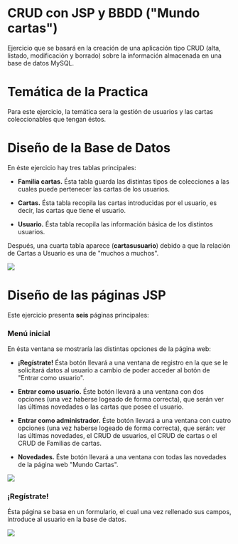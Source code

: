 # CRUD con JSP y BBDD ("Mundo cartas")

  Ejercicio que se basará en la creación de una aplicación tipo CRUD (alta, listado, modificación y borrado) sobre la información almacenada en una base de datos MySQL.

# Temática de la Practica

  Para este ejercicio, la temática sera la gestión de usuarios y las cartas coleccionables que tengan éstos.

# Diseño de la Base de Datos

  En éste ejercicio hay tres tablas principales:

  * <b>Familia cartas.</b> Ésta tabla guarda las distintas tipos de colecciones a las cuales puede pertenecer las cartas de los usuarios.

  * <b>Cartas.</b> Ésta tabla recopila las cartas introducidas por el usuario, es decir, las cartas que tiene el usuario.
  
  * <b>Usuario.</b> Ésta tabla recopila las información básica de los distintos usuarios.  
  
  Después, una cuarta tabla aparece (<b>cartasusuario</b>) debido a que la relación de Cartas a Usuario es una de "muchos a muchos".

<img src=./Imágenes/Relaciones.JPG>

# Diseño de las páginas JSP

  Este ejercicio presenta <b>seis</b> páginas principales:
  
### Menú inicial

  En ésta ventana se mostraría las distintas opciones de la página web:
  
  * <b>¡Regístrate!</b> Ésta botón llevará a una ventana de registro en la que se le solicitará datos al usuario a cambio de poder
  acceder al botón de "Entrar como usuario".
    
  * <b>Entrar como usuario.</b> Éste botón llevará a una ventana con dos opciones (una vez haberse logeado de forma correcta), que serán
  ver las últimas novedades o las cartas que posee el usuario.
  
  * <b>Entrar como administrador.</b> Éste botón llevará a una ventana con cuatro opciones (una vez haberse logeado de forma correcta),
  que serán: ver las últimas novedades, el CRUD de usuarios, el CRUD de cartas o el CRUD de Familias de cartas.
  
  * <b>Novedades.</b> Éste botón llevará a una ventana con todas las novedades de la página web "Mundo Cartas".
  
  <img src=./Imágenes/Index.JPG>

### ¡Regístrate!

  Ésta página se basa en un formulario, el cual una vez rellenado sus campos, introduce al usuario en la base de datos.
  
  <img src=./Imágenes/registrate.JPG>
